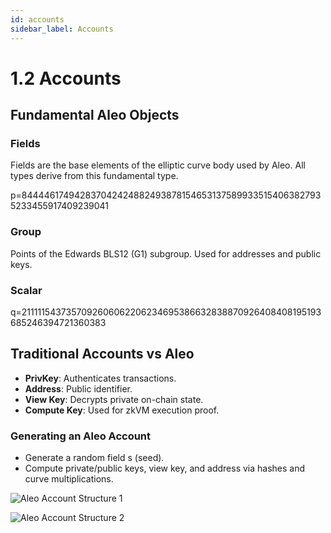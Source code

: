 ```yaml
---
id: accounts
sidebar_label: Accounts
---
```


# 1.2 Accounts

## Fundamental Aleo Objects

### Fields

Fields are the base elements of the elliptic curve body used by Aleo. All types derive from this fundamental type.

p=8444461749428370424248824938781546531375899335154063827935233455917409239041

### Group

Points of the Edwards BLS12 (G1) subgroup. Used for addresses and public keys.

### Scalar

q=2111115437357092606062206234695386632838870926408408195193685246394721360383

## Traditional Accounts vs Aleo

- **PrivKey**: Authenticates transactions.
- **Address**: Public identifier.
- **View Key**: Decrypts private on-chain state.
- **Compute Key**: Used for zkVM execution proof.

### Generating an Aleo Account

- Generate a random field s (seed).
- Compute private/public keys, view key, and address via hashes and curve multiplications.

![Aleo Account Structure 1](https://zlearn.gitbook.io/~gitbook/image?url=https%3A%2F%2F2329510431-files.gitbook.io%2F%7E%2Ffiles%2Fv0%2Fb%2Fgitbook-x-prod.appspot.com%2Fo%2Fspaces%252FvhcF8MdVyA1W0ElVe7v6%252Fuploads%252FnhgV5kvhUB0sHw0nXwki%252Fimage.png%3Falt%3Dmedia%26token%3D0dfc15ad-2034-41c7-93fd-dc72ccdf1584&width=768&dpr=4&quality=100&sign=4bdc058b&sv=2)

![Aleo Account Structure 2](https://zlearn.gitbook.io/~gitbook/image?url=https%3A%2F%2F2329510431-files.gitbook.io%2F%7E%2Ffiles%2Fv0%2Fb%2Fgitbook-x-prod.appspot.com%2Fo%2Fspaces%252FvhcF8MdVyA1W0ElVe7v6%252Fuploads%252FlHEouuBFKDzNnwQS691z%252Fimage.png%3Falt%3Dmedia%26token%3D9725414f-4b44-491e-b2d8-c492da550c98&width=768&dpr=4&quality=100&sign=730e8656&sv=2) 